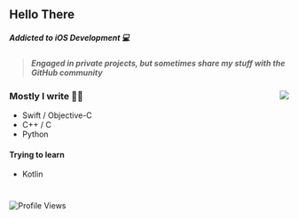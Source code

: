 ## Hello There
##### Addicted to iOS Development 💻
>##### Engaged in private projects, but sometimes share my stuff with the GitHub community
<img align="right" src="https://github-readme-stats.vercel.app/api/top-langs/?username=MatoiDev&layout=compact&theme=dark#gh-light-mode-only">

### Mostly I write ✍🏻
- Swift / Objective-C
- C++ / C
- Python

#### Trying to learn
- Kotlin

#
<img align="top" src="https://count.getloli.com/get/@MatoiDev?theme=asoul" alt="Profile Views" />
